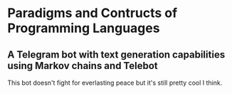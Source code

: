 # Paradigms and Contructs of Programming Languages
## A Telegram bot with text generation capabilities using Markov chains and Telebot

This bot doesn't fight for everlasting peace but it's still pretty cool I think.